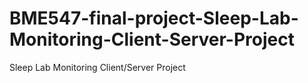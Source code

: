 # BME547-final-project-Sleep-Lab-Monitoring-Client-Server-Project
Sleep Lab Monitoring Client/Server Project
